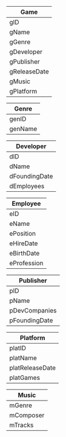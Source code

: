 
| Game         |
| ------------ |
| gID          |
| gName        |
| gGenre       |
| gDeveloper   |
| gPublisher   |
| gReleaseDate |
| gMusic       |
| gPlatform    |

| Genre   |
| ------- |
| genID   |
| genName |

| Developer     |
| ------------- |
| dID           |
| dName         |
| dFoundingDate |
| dEmployees    |

| Employee    |
| ----------- |
| eID         |
| eName       |
| ePosition   |
| eHireDate   |
| eBirthDate  |
| eProfession |

| Publisher     |
| ------------- |
| pID           |
| pName         |
| pDevCompanies |
| pFoundingDate |

| Platform        |
| --------------- |
| platID          |
| platName        |
| platReleaseDate |
| platGames       |

| Music     |
| --------- |
| mGenre    |
| mComposer |
| mTracks   |
